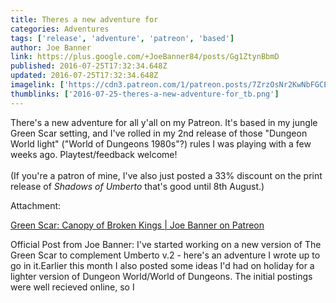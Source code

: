 ```yaml
---
title: Theres a new adventure for
categories: Adventures
tags: ['release', 'adventure', 'patreon', 'based']
author: Joe Banner
link: https://plus.google.com/+JoeBanner84/posts/Gg1ZtynBbmD
published: 2016-07-25T17:32:34.648Z
updated: 2016-07-25T17:32:34.648Z
imagelink: ['https://cdn3.patreon.com/1/patreon.posts/7ZrzOsNr2KwNbFGCEIT9jfE5cBmLAKEksFv0dcaNBYMj1JjmKjmDnPo2GOcHLMRV_large.jpeg?w=1600&v=V9c24knDenaAzFiDqQRty6QHYmxWAJVGJKCgFNN9Wp8%3D']
thumblinks: ['2016-07-25-theres-a-new-adventure-for_tb.png']
---
```


There&#39;s a new adventure for all y&#39;all on my Patreon. It&#39;s based in my jungle Green Scar setting, and I&#39;ve rolled in my 2nd release of those &quot;Dungeon World light&quot; (&quot;World of Dungeons 1980s&quot;?) rules I was playing with a few weeks ago. Playtest/feedback welcome!<br /><br />(If you&#39;re a patron of mine, I&#39;ve also just posted a 33% discount on the print release of <i>Shadows of Umberto</i> that&#39;s good until 8th August.)


Attachment:

<a href='https://www.patreon.com/posts/green-scar-of-6144759'>Green Scar: Canopy of Broken Kings | Joe Banner on Patreon</a>


Official Post from Joe Banner: I've started working on a new version of The Green Scar to complement Umberto v.2 - here's an adventure I wrote up to go in it.Earlier this month I also posted some ideas I'd had on holiday for a lighter version of Dungeon World/World of Dungeons. The initial postings were well recieved online, so I